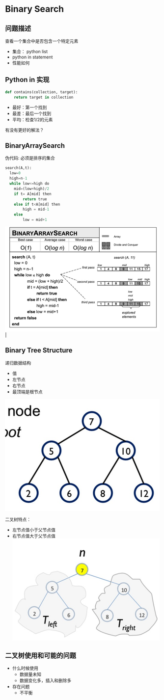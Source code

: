 # Binary Search

## 问题描述

查看一个集合中是否包含一个特定元素
- 集合： python list
- python in statement
- 性能如何

## Python in 实现

```python 
def contains(collection, target):
    return target in collection
```

- 最好：第一个找到
- 最差：最后一个找到
- 平均：检查1/2的元素

有没有更好的解法？

## BinaryArraySearch 

伪代码: 必须是排序的集合

```python
search(A,t):
  low=0
  high=n-1
  while low<=high do
    mid=(low+high)/2
    if t= A[mid] then
        return true
    else if t<A[mid] then
        high = mid-1
    else 
        low = mid+1

```

![img](img/binary-search.jpg)|

## Binary Tree Structure

递归数据结构

- 值
- 左节点
- 右节点
- 最顶端是根节点

![img](img/node.jpg)

二叉树特点：
- 左节点值小于父节点值
- 右节点值大于父节点值
![img](img/binary-tree.jpg)

## 二叉树使用和可能的问题

- 什么时候使用
  * 数据量未知
  * 数据变化多，插入和删除多
- 存在问题
  * 不平衡